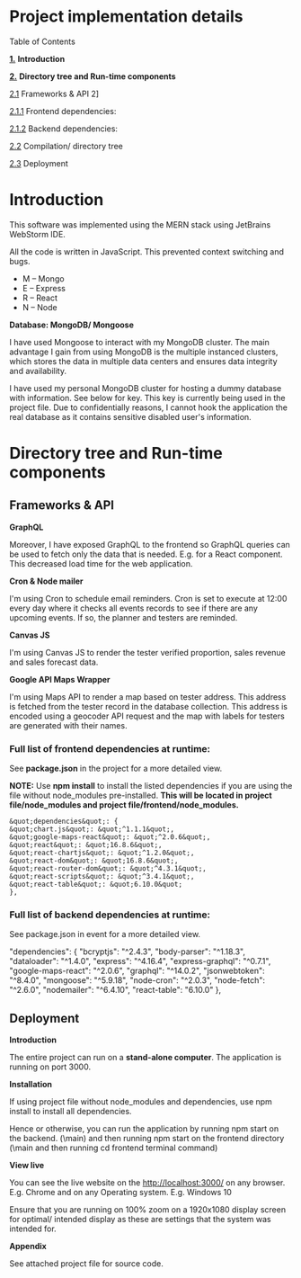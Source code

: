 # **Project implementation details**

Table of Contents

**[1.](#_Toc44797346)** **Introduction**

**[2.](#_Toc44797347)** **Directory tree and Run-time components**

[2.1](#_Toc44797348) Frameworks &amp; API 2]

[2.1.1](#_Toc44797349) Frontend dependencies:

[2.1.2](#_Toc44797350) Backend dependencies:

[2.2](#_Toc44797351) Compilation/ directory tree

[2.3](#_Toc44797352) Deployment


# Introduction

This software was implemented using the MERN stack using JetBrains WebStorm IDE.

All the code is written in JavaScript. This prevented context switching and bugs.

- M – Mongo
- E – Express
- R – React
- N – Node

**Database: MongoDB/ Mongoose**

I have used Mongoose to interact with my MongoDB cluster. The main advantage I gain from using MongoDB is the multiple instanced clusters, which stores the data in multiple data centers and ensures data integrity and availability.

I have used my personal MongoDB cluster for hosting a dummy database with information. See below for key. This key is currently being used in the project file. Due to confidentially reasons, I cannot hook the application the real database as it contains sensitive disabled user&#39;s information.

# Directory tree and Run-time components

## Frameworks &amp; API

**GraphQL**

Moreover, I have exposed GraphQL to the frontend so GraphQL queries can be used to fetch only the data that is needed. E.g. for a React component. This decreased load time for the web application.

**Cron &amp; Node mailer**

I&#39;m using Cron to schedule email reminders. Cron is set to execute at 12:00 every day where it checks all events records to see if there are any upcoming events. If so, the planner and testers are reminded.

**Canvas JS**

I&#39;m using Canvas JS to render the tester verified proportion, sales revenue and sales forecast data.

**Google API Maps Wrapper**

I&#39;m using Maps API to render a map based on tester address. This address is fetched from the tester record in the database collection. This address is encoded using a geocoder API request and the map with labels for testers are generated with their names.

### Full list of frontend dependencies at runtime:

See **package.json** in the project for a more detailed view.

**NOTE:** Use **npm install** to install the listed dependencies if you are using the file without node\_modules pre-installed. **This will be located in project file/node\_modules and project file/frontend/node\_modules.**
``` 
&quot;dependencies&quot;: {
&quot;chart.js&quot;: &quot;^1.1.1&quot;,
&quot;google-maps-react&quot;: &quot;^2.0.6&quot;,
&quot;react&quot;: &quot;16.8.6&quot;,
&quot;react-chartjs&quot;: &quot;^1.2.0&quot;,
&quot;react-dom&quot;: &quot;16.8.6&quot;,
&quot;react-router-dom&quot;: &quot;^4.3.1&quot;,
&quot;react-scripts&quot;: &quot;^3.4.1&quot;,
&quot;react-table&quot;: &quot;6.10.0&quot;
},
```
### Full list of backend dependencies at runtime:

See package.json in event for a more detailed view.

&quot;dependencies&quot;: {
&quot;bcryptjs&quot;: &quot;^2.4.3&quot;,
&quot;body-parser&quot;: &quot;^1.18.3&quot;,
&quot;dataloader&quot;: &quot;^1.4.0&quot;,
&quot;express&quot;: &quot;^4.16.4&quot;,
&quot;express-graphql&quot;: &quot;^0.7.1&quot;,
&quot;google-maps-react&quot;: &quot;^2.0.6&quot;,
&quot;graphql&quot;: &quot;^14.0.2&quot;,
&quot;jsonwebtoken&quot;: &quot;^8.4.0&quot;,
&quot;mongoose&quot;: &quot;^5.9.18&quot;,
&quot;node-cron&quot;: &quot;^2.0.3&quot;,
&quot;node-fetch&quot;: &quot;^2.6.0&quot;,
&quot;nodemailer&quot;: &quot;^6.4.10&quot;,
&quot;react-table&quot;: &quot;6.10.0&quot;
},


## Deployment

**Introduction**

The entire project can run on a **stand-alone computer**. The application is running on port 3000.

**Installation**

If using project file without node\_modules and dependencies, use npm install to install all dependencies.

Hence or otherwise, you can run the application by running npm start on the backend. (\main) and then running npm start on the frontend directory (\main and then running cd frontend terminal command)

**View live**

You can see the live website on the [http://localhost:3000/](http://localhost:3000/) on any browser. E.g. Chrome and on any Operating system. E.g. Windows 10

Ensure that you are running on 100% zoom on a 1920x1080 display screen for optimal/ intended display as these are settings that the system was intended for.

**Appendix**

See attached project file for source code.




 

